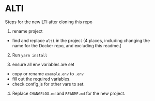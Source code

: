 # ALTI

Steps for the new LTI after cloning this repo

1. rename project
 * find and replace `alti` in the project (4 places, including changing the name for the Docker repo, and excluding this readme.)

2. Run `yarn install`

3. ensure all env variables are set
 * copy or rename `example.env` to `.env`
 * fill out the required variables.
 * check config.js for other vars to set.

4. Replace `CHANGELOG.md` and `README.md` for the new project.
